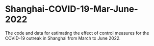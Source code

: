 # Shanghai-COVID-19-Mar-June-2022

The code and data for estimating the effect of control measures for the COVID-19 outreak in Shanghai from March to June 2022.
